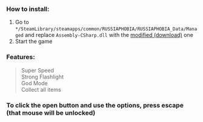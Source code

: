 ### How to install:
1. Go to <code>*/SteamLibrary/steamapps/common/RUSSIAPHOBIA/RUSSIAPHOBIA_Data/Managed</code> and replace <code>Assembly-CSharp.dll</code> with the [modified (download)](https://github.com/mopsfl/dnSpy-codes/raw/main/RUSSIAPHOBIA/mod%20menu/Assembly-CSharp.dll) one
2. Start the game

### Features:
> Super Speed<br>
> Strong Flashlight<br>
> God Mode<br>
> Collect all items<br>


### To click the open button and use the options, press escape (that mouse will be unlocked)
